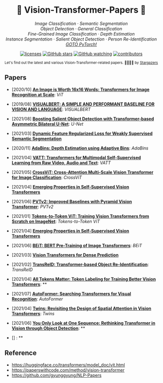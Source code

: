 <h1 align="center"> 🌟 Vision-Transformer-Papers 🌟 </h1>

<p align="center">
  </a> 
    </a>
  <em>
    Image Classification
    · Semantic Segmentation
  </em>
  <br />
  <em>
    Object Detection
    · General Classification
  </em>
  <br />
  <em>
     Fine-Grained Image Classification
     ·  Depth Estimation
  </em>
  <br />
  <em>
    Instance Segmentation	
    · Salient Object Detection
    · Person Re-Identification	
  </em>
  <br />
  
  <em>
    <a href="https://github.com/gyunggyung/PyTorch">
      GOTO PyTorch!
    </a>
  </em>
</p>

<p align="center">
  <a href="https://opensource.org/licenses/MIT">
    <img alt="licenses" src="https://img.shields.io/github/license/gyunggyung/Vision-Transformer-Papers?style=flat-square"></a>
  <a href="https://github.com/gyunggyung/Vision-Transformer-Papers/stargazers">
    <img alt="GitHub stars" src="https://img.shields.io/github/stars/gyunggyung/Vision-Transformer-Papers?style=flat-square&color=yellow"></a>
  <a href="https://github.com/gyunggyung/Vision-Transformer-Papers/blob/master/watchers">
    <img alt="GitHub watching" src="https://img.shields.io/github/watchers/gyunggyung/Vision-Transformer-Papers?style=flat-square&color=ff69b4"></a>
  <a href="https://github.com/gyunggyung/Vision-Transformer-Papers/graphs/contributors">
    <img alt="contributors" src="https://img.shields.io/badge/contributors-welcome-yellowgreen?style=flat-square"></a>
</p>

<div align="center">
    <sub> Let's find out the latest and various Vision-Transformer-related papers. 🙇‍♂️🙇‍♀️ by <a href="https://github.com/gyunggyung/Vision-Transformer-Papers/stargazers">Stargazers</a>  </sub>
</div>


## Papers

- [2020/10] **[An Image is Worth 16x16 Words: Transformers for Image Recognition at Scale](https://arxiv.org/abs/2010.11929v2.pdf)**: *ViT*
- [2019/08] **[VISUALBERT: A SIMPLE AND PERFORMANT BASELINE FOR VISION AND LANGUAGE](https://arxiv.org/abs/2010.11929v2.pdf)**: *VISUALBERT*
- [2021/08] **[Boosting Salient Object Detection with Transformer-based Asymmetric Bilateral U-Net](https://arxiv.org/pdf/2108.07851v2.pdf)**: *U-Net*
- [2021/03] **[Dynamic Feature Regularized Loss for Weakly Supervised Semantic Segmentation](https://arxiv.org/pdf/2108.01296v1.pdf)**
- [2020/11] **[AdaBins: Depth Estimation using Adaptive Bins](https://arxiv.org/pdf/2011.14141v1.pdf)**: *AdaBins*
- [2021/04] **[VATT: Transformers for Multimodal Self-Supervised Learning from Raw Video, Audio and Text](https://arxiv.org/pdf/2104.11178v2.pdf)**: *VATT*
- [2021/05] **[CrossViT: Cross-Attention Multi-Scale Vision Transformer for Image Classification](https://arxiv.org/pdf/2103.14899v1.pdf)**: *CrossViT*
- [2021/04] **[Emerging Properties in Self-Supervised Vision Transformers](https://arxiv.org/pdf/2104.14294v2.pdf)**
- [2021/06] **[PVTv2: Improved Baselines with Pyramid Vision Transformer](https://arxiv.org/pdf/2106.13797v4.pdf)**: *PVTv2*
- [2021/01] **[Tokens-to-Token ViT: Training Vision Transformers from Scratch on ImageNet](https://arxiv.org/pdf/2101.11986v2.pdf)**: *Tokens-to-Token ViT*
- [2021/04] **[Emerging Properties in Self-Supervised Vision Transformers](https://arxiv.org/pdf/2104.14294v2.pdf)**
- [2021/06] **[BEiT: BERT Pre-Training of Image Transformers](https://arxiv.org/pdf/2106.08254v1.pdf)**: *BEiT*
- [2021/03] **[Vision Transformers for Dense Prediction](https://arxiv.org/pdf/2103.13413v1.pdf)**
- [2021/02] **[TransReID: Transformer-based Object Re-Identification](https://arxiv.org/pdf/2102.04378v2.pdf)**: *TransReID*
- [2021/04] **[All Tokens Matter: Token Labeling for Training Better Vision Transformers](https://arxiv.org/pdf/2104.10858v3.pdf)**: **
- [2021/07] **[AutoFormer: Searching Transformers for Visual Recognition](https://arxiv.org/pdf/2107.00651v1.pdf)**: *AutoFormer*
- [2021/04] **[Twins: Revisiting the Design of Spatial Attention in Vision Transformers](https://arxiv.org/pdf/2104.13840v3.pdf)**: *Twins*
- [2021/06] **[You Only Look at One Sequence: Rethinking Transformer in Vision through Object Detection](https://arxiv.org/pdf/2106.00666v2.pdf)**: **

- [] **[]()**: **


## Reference
- https://huggingface.co/transformers/model_doc/vit.html
- https://paperswithcode.com/method/vision-transformer
- https://github.com/gyunggyung/NLP-Papers
